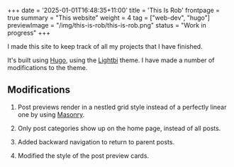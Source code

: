 +++
date = '2025-01-01T16:48:35+11:00'
title = 'This Is Rob'
frontpage = true
summary = "This website"
weight = 4
tag = ["web-dev", "hugo"]
previewImage = "/img/this-is-rob/this-is-rob.png"
status = "Work in progress"
+++

I made this site to keep track of all my projects that I have finished.

It's built using [Hugo](https://gohugo.io/), using the [Lightbi](https://themes.gohugo.io/themes/lightbi-hugo/) theme. I have made a number of modifications to the theme.

## Modifications

1. Post previews render in a nestled grid style instead of a perfectly linear one by using [Masonry](https://masonry.desandro.com/).

2. Only post categories show up on the home page, instead of all posts.

3. Added backward navigation to return to parent posts.

4. Modified the style of the post preview cards.